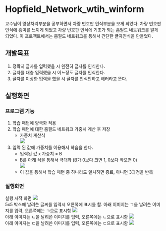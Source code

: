 # Hopfield_Network_wtih_winform
교수님이 영상처리부분을 공부하면서 차량 번호판 인식부분을 보게 되었다. 차량 번호판 인식에 흥미를 느끼게 되었고 차량 번호판 인식에 기초가 되는 홉필드 네트워크를 알게 되었다. 
이 프로젝트에서는 홉필드 네트워크를 통해서 간단한 글자인식을 만들었다.
## 개발목표
1. 정확히 글자를 입력했을 시 완전히 글자를 인식한다.
2. 글자를 대충 입력했을 시 어느정도 글자를 인식한다.
3. 글자를 이상한 입력을 했을 시 글자를 인식안하고 에러라고 뜬다.
## 실행화면
### 프로그램 기능
1) 학습 패턴에 양극화 적용
2) 학습 패턴에 대한 홉필드 네트워크 가중치 계산 후 저장<br>
   - 가중치 계산식<br>
   <img src="https://user-images.githubusercontent.com/23256819/123587564-6da54480-d821-11eb-8011-87e72f5aaf26.png"></img>
3) 입력 된 값에 가중치를 이용해서 학습을 한다.
   - 입력된 값 x 가중치 = B
   - B를 아래 식을 통해서 극대화 (B가 0보다 크면 1, 0보다 작으면 0)<br>
   <img src="https://user-images.githubusercontent.com/23256819/123587560-6c741780-d821-11eb-8221-128ddaf2fd52.PNG"></img>
   - 이 값을 통해서 학습 패턴 중 하나라도 일치하면 종료, 아니면 3과정을 반복
### 실행화면
실행 시작 화면
<img src="https://user-images.githubusercontent.com/23256819/123587547-68e09080-d821-11eb-8a94-15f36fb14281.PNG"></img>
<br>
5x5 박스에 날려쓴 글씨를 입력시 오른쪽에 표시를 함.
아래 이미지는 ㄱ을 날려쓴 이미지를 입력, 오른쪽에는 ㄱ으로 표시함
<img src="https://user-images.githubusercontent.com/23256819/123587549-6a11bd80-d821-11eb-9bd1-c543ffba93c9.PNG"></img><br>
아래 이미지는 ㄴ을 날려쓴 이미지를 입력, 오른쪽에는 ㄴ으로 표시함
<img src="https://user-images.githubusercontent.com/23256819/123587561-6d0cae00-d821-11eb-9c1f-f4cae1f4c690.PNG"></img><br>
아래 이미지는 ㄷ을 날려쓴 이미지를 입력, 오른쪽에는 ㄷ으로 표시함
<img src="https://user-images.githubusercontent.com/23256819/123587562-6d0cae00-d821-11eb-8af1-1f29162c3411.PNG"></img>

